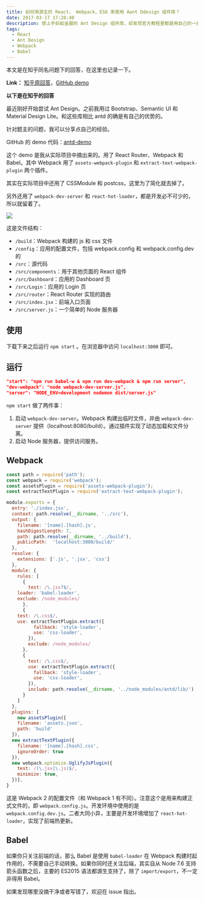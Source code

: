 ```yaml
---
title: 如何用源生的 React， Webpack，ES6 来使用 Aant Ddesign 组件库？
date: 2017-03-17 17:28:40
description: 想上手蚂蚁金服的 Ant Design 组件库，却发现官方教程里都是用自己的一套构建方式，很想了解如何去以常规的 Webpack 上手写页面，以及如何理解组件库的内部机制?
tags:
  - React
  - Ant Design
  - Webpack
  - Babel
---
```


本文是在知乎同名问题下的回答，在这里也记录一下。

**Link：** [知乎原回答](https://www.zhihu.com/question/45088537/answer/152124079)，[GitHub demo](https://github.com/brickyang/antd-demo)

**以下是在知乎的回答**

最近刚好开始尝试 Ant Design。之前我用过 Bootstrap、Semantic UI 和 Material Design Lite。和这些库相比 antd 的确是有自己的优势的。

针对题主的问题，我可以分享点自己的经验。

GitHub 的 demo 代码：[antd-demo](https://github.com/brickyang/antd-demo)

这个 demo 是我从实际项目中摘出来的。用了 React Router、Webpack 和 Babel。其中 Webpack 用了 `assets-webpack-plugin` 和 `extract-text-webpack-plugin` 两个插件。

其实在实际项目中还用了 CSSModule 和 postcss，这里为了简化就去掉了。

另外还用了 `webpack-dev-server` 和 `react-hot-loader`，都是开发必不可少的，所以就留着了。

![](https://pic4.zhimg.com/v2-47b5384132978e73140ada66b71d48db_r.png)

这是文件结构：

- `/build`：Webpack 构建的 js 和 css 文件
- `/config`：应用的配置文件，包括 webpack.config 和 webpack.config.dev 的
- `/src`：源代码
- `/src/components`：用于其他页面的 React 组件
- `/src/Dashboard`：应用的 Dashboard 页
- `/src/Login`：应用的 Login 页
- `/src/router`：React Router 实现的路由
- `/src/index.jsx`：前端入口页面
- `/src/server.js`：一个简单的 Node 服务器

## 使用

下载下来之后运行 `npm start` 。在浏览器中访问 `localhost:3000` 即可。

## 运行

```json
"start": "npm run babel-w & npm run dev-webpack & npm run server",
"dev-webpack": "node webpack-dev-server.js",
"server": "NODE_ENV=development nodemon dist/server.js"
```

`npm start` 做了两件事：

1. 启动 `webpack-dev-server`。Webpack 构建出临时文件，并由 `webpack-dev-server` 提供（localhost:8080/build）。通过插件实现了动态加载和文件分离。
2. 启动 Node 服务器，提供访问服务。

## Webpack

```javascript
const path = require('path');
const webpack = require('webpack');
const assetsPlugin = require('assets-webpack-plugin');
const extractTextPlugin = require('extract-text-webpack-plugin');

module.exports = {
  entry: './index.jsx',
  context: path.resolve(__dirname, '../src'),
  output: {
    filename: '[name].[hash].js',
    hashDigestLength: 7,
    path: path.resolve(__dirname, '../build'),
    publicPath:  'localhost:3000/build/'
  },
  resolve: {
    extensions: ['.js', '.jsx', 'css']
  },
  module: {
    rules: [
      {
        test: /\.jsx?$/,
	loader: 'babel-loader',
	exclude: /node_modules/
      },
      {
	test: /\.css$/,
	use: extractTextPlugin.extract({
          fallback: 'style-loader',
          use: 'css-loader',
        }),
        exclude: /node_modules/
      },
      {
        test: /\.css$/,
        use: extractTextPlugin.extract({
          fallback: 'style-loader',
          use: 'css-loader',
        }),
        include: path.resolve(__dirname, '../node_modules/antd/lib/')
      }
    ]
  },
  plugins: [
    new assetsPlugin({
    filename: 'assets.json',
    path: 'build'
  }),
  new extractTextPlugin({
    filename: '[name].[hash].css',
    ignoreOrder: true
  }),
  new webpack.optimize.UglifyJsPlugin({
    test: /(\.jsx|\.js)$/,
    minimize: true,
  })],
}
```

这是 Webpack 2 的配置文件（和 Webpack 1 有不同）。注意这个是用来构建正式文件的，即 `webpack.config.js`。开发环境中使用的是 `webpack.config.dev.js`。二者大同小异，主要是开发环境增加了 `react-hot-loader`，实现了前端热更新。

## Babel

如果你只关注前端的话，那么 Babel 是使用 `babel-loader` 在 Webpack 构建时起作用的，不需要自己手动转换。如果你同时还关注后端，其实自从 Node 7.6 支持箭头函数之后，主要的 ES2015 语法都源生支持了，除了 `import/export`，不一定非得用 Babel。

如果发现哪里没摘干净或者写错了，欢迎在 issue 指出。